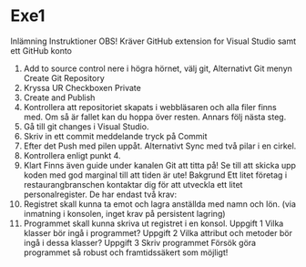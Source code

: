 # Exe1

Inlämning Instruktioner
OBS! Kräver GitHub extension for Visual Studio samt ett GitHub konto
1. Add to source control nere i högra hörnet, välj git, Alternativt Git menyn Create Git Repository
2. Kryssa UR Checkboxen Private
3. Create and Publish
4. Kontrollera att repositoriet skapats i webbläsaren och alla filer finns med. Om så är fallet kan du hoppa över resten. Annars följ nästa steg.
5. Gå till git changes i Visual Studio.
6. Skriv in ett commit meddelande tryck på Commit
7. Efter det Push med pilen uppåt. Alternativt Sync med två pilar i en cirkel.
8. Kontrollera enligt punkt 4.
9. Klart
Finns även guide under kanalen Git att titta på!
Se till att skicka upp koden med god marginal till att tiden är ute!
Bakgrund
Ett litet företag i restaurangbranschen kontaktar dig för att utveckla ett litet personalregister. De har endast två krav:
1. Registret skall kunna ta emot och lagra anställda med namn och lön. (via inmatning i konsolen, inget krav på persistent lagring)
2. Programmet skall kunna skriva ut registret i en konsol.
Uppgift 1
Vilka klasser bör ingå i programmet?
Uppgift 2
Vilka attribut och metoder bör ingå i dessa klasser?
Uppgift 3
Skriv programmet
Försök göra programmet så robust och framtidssäkert som möjligt!
